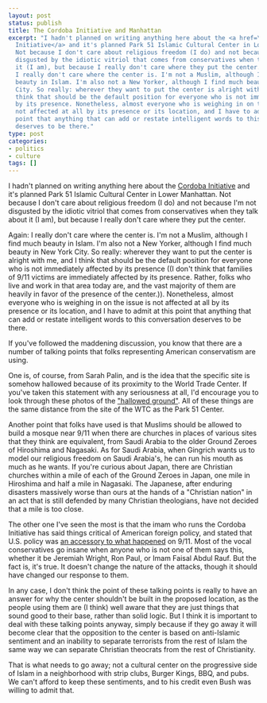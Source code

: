 ```yaml
---
layout: post
status: publish
title: The Cordoba Initiative and Manhattan
excerpt: "I hadn't planned on writing anything here about the <a href=\"http://www.cordobainitiative.org/\">Cordoba
  Initiative</a> and it's planned Park 51 Islamic Cultural Center in Lower Manhattan.
  Not because I don't care about religious freedom (I do) and not because I'm not
  disgusted by the idiotic vitriol that comes from conservatives when they talk about
  it (I am), but because I really don't care where they put the center.\r\n\r\nAgain:
  I really don't care where the center is. I'm not a Muslim, although I find much
  beauty in Islam. I'm also not a New Yorker, although I find much beauty in New York
  City. So really: wherever they want to put the center is alright with me, and I
  think that should be the default position for everyone who is not immediately affected
  by its presence. Nonetheless, almost everyone who is weighing in on the issue is
  not affected at all by its presence or its location, and I have to admit at this
  point that anything that can add or restate intelligent words to this conversation
  deserves to be there."
type: post
categories:
- politics
- culture
tags: []
---
```

I hadn't planned on writing anything here about the <a href="http://www.cordobainitiative.org/">Cordoba Initiative</a> and it's planned Park 51 Islamic Cultural Center in Lower Manhattan. Not because I don't care about religious freedom (I do) and not because I'm not disgusted by the idiotic vitriol that comes from conservatives when they talk about it (I am), but because I really don't care where they put the center.

Again: I really don't care where the center is. I'm not a Muslim, although I find much beauty in Islam. I'm also not a New Yorker, although I find much beauty in New York City. So really: wherever they want to put the center is alright with me, and I think that should be the default position for everyone who is not immediately affected by its presence ((I don't think that families of 9/11 victims are immediately affected by its presence. Rather, folks who live and work in that area today are, and the vast majority of them are heavily in favor of the presence of the center.)). Nonetheless, almost everyone who is weighing in on the issue is not affected at all by its presence or its location, and I have to admit at this point that anything that can add or restate intelligent words to this conversation deserves to be there.

If you've followed the maddening discussion, you know that there are a number of talking points that folks representing American conservatism are using.

One is, of course, from Sarah Palin, and is the idea that the specific site is somehow hallowed because of its proximity to the World Trade Center. If you've taken this statement with any seriousness at all, I'd encourage you to look through these photos of the <a href="http://daryllang.com/blog/4421">"hallowed ground"</a>. All of these things are the same distance from the site of the WTC as the Park 51 Center.

Another point that folks have used is that Muslims should be allowed to build a mosque near 9/11 when there are churches in places of various sites that they think are equivalent, from Saudi Arabia to the older Ground Zeroes of Hiroshima and Nagasaki. As for Saudi Arabia, when Gingrich wants us to model our religious freedom on Saudi Arabia's, he can run his mouth as much as he wants. If you're curious about Japan, there are Christian churches within a mile of each of the Ground Zeroes in Japan, one mile in Hiroshima and half a mile in Nagasaki. The Japanese, after enduring disasters massively worse than ours at the hands of a "Christian nation" in an act that is still defended by many Christian theologians, have not decided that a mile is too close.

The other one I've seen the most is that the imam who runs the Cordoba Initiative has said things critical of American foreign policy, and stated that U.S. policy was <a href="http://www.islamfortoday.com/60minutes.htm">an accessory to what happened</a> on 9/11. Most of the vocal conservatives go insane when anyone who is not one of them says this, whether it be Jeremiah Wright, Ron Paul, or Imam Faisal Abdul Rauf. But the fact is, it's true. It doesn't change the nature of the attacks, though it should have changed our response to them.

In any case, I don't think the point of these talking points is really to have an answer for why the center shouldn't be built in the proposed location, as the people using them are (I think) well aware that they are just things that sound good to their base, rather than solid logic. But I think it is important to deal with these talking points anyway, simply because if they go away it will become clear that the opposition to the center is based on anti-Islamic sentiment and an inability to separate terrorists from the rest of Islam the same way we can separate Christian theocrats from the rest of Christianity.

That is what needs to go away; not a cultural center on the progressive side of Islam in a neighborhood with strip clubs, Burger Kings, BBQ, and pubs. We can't afford to keep these sentiments, and to his credit even Bush was willing to admit that.
